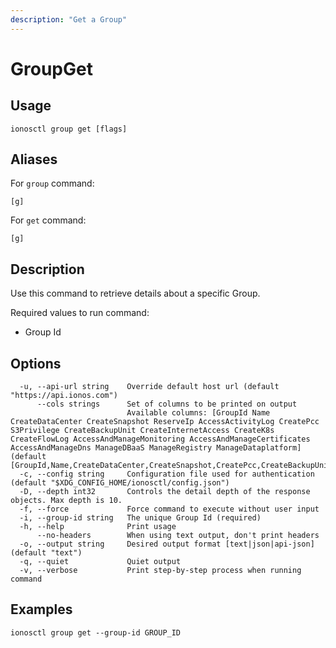 ```yaml
---
description: "Get a Group"
---
```


# GroupGet

## Usage

```text
ionosctl group get [flags]
```

## Aliases

For `group` command:

```text
[g]
```

For `get` command:

```text
[g]
```

## Description

Use this command to retrieve details about a specific Group.

Required values to run command:

* Group Id

## Options

```text
  -u, --api-url string    Override default host url (default "https://api.ionos.com")
      --cols strings      Set of columns to be printed on output 
                          Available columns: [GroupId Name CreateDataCenter CreateSnapshot ReserveIp AccessActivityLog CreatePcc S3Privilege CreateBackupUnit CreateInternetAccess CreateK8s CreateFlowLog AccessAndManageMonitoring AccessAndManageCertificates AccessAndManageDns ManageDBaaS ManageRegistry ManageDataplatform] (default [GroupId,Name,CreateDataCenter,CreateSnapshot,CreatePcc,CreateBackupUnit,CreateInternetAccess,CreateK8s,ReserveIp])
  -c, --config string     Configuration file used for authentication (default "$XDG_CONFIG_HOME/ionosctl/config.json")
  -D, --depth int32       Controls the detail depth of the response objects. Max depth is 10.
  -f, --force             Force command to execute without user input
  -i, --group-id string   The unique Group Id (required)
  -h, --help              Print usage
      --no-headers        When using text output, don't print headers
  -o, --output string     Desired output format [text|json|api-json] (default "text")
  -q, --quiet             Quiet output
  -v, --verbose           Print step-by-step process when running command
```

## Examples

```text
ionosctl group get --group-id GROUP_ID
```

